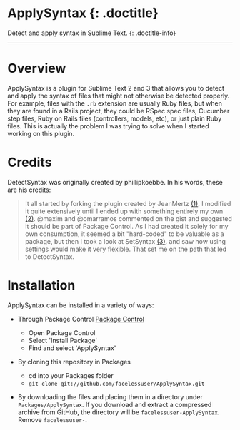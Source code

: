# ApplySyntax {: .doctitle}
Detect and apply syntax in Sublime Text.
{: .doctitle-info}

---

# Overview
ApplySyntax is a plugin for Sublime Text 2 and 3 that allows you to detect and apply the syntax of files that might not otherwise be detected properly. For example, files with the `.rb` extension are usually Ruby files, but when they are found in a Rails project, they could be RSpec spec files, Cucumber step files, Ruby on Rails files (controllers, models, etc), or just plain Ruby files. This is actually the problem I was trying to solve when I started working on this plugin.

# Credits
DetectSyntax was originally created by phillipkoebbe.  In his words, these are his credits:

> It all started by forking the plugin created by JeanMertz [(1)][1]. I modified it quite extensively until I ended up with something entirely my own [(2)][2]. @maxim and @omarramos commented on the gist and suggested it should be part of Package Control. As I had created it solely for my own consumption, it seemed a bit "hard-coded" to be valuable as a package, but then I took a look at SetSyntax [(3)][3]. and saw how using settings would make it very flexible. That set me on the path that led to DetectSyntax.

[1]: https://gist.github.com/925008
[2]: https://gist.github.com/1497794
[3]: https://github.com/aparajita/SetSyntax

# Installation
ApplySyntax can be installed in a variety of ways:

* Through Package Control [Package Control](https://packagecontrol.io/)

    - Open Package Control
    - Select 'Install Package'
    - Find and select 'ApplySyntax'

* By cloning this repository in Packages

    - cd into your Packages folder
    - `git clone git://github.com/facelessuser/ApplySyntax.git`

* By downloading the files and placing them in a directory under `Packages/ApplySyntax`. If you download and extract a compressed archive from GitHub, the directory will be `facelessuser-ApplySyntax`. Remove `facelessuser-`.
